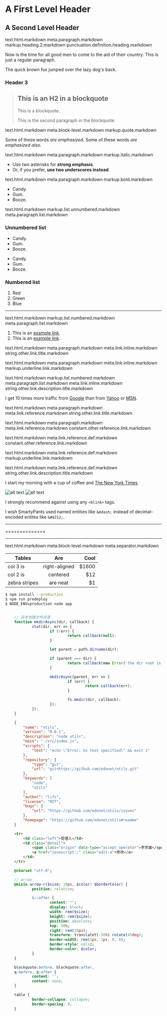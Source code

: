 <!-- just a comments: this is a markdown dome -->

A First Level Header
====================

A Second Level Header
---------------------
text.html.markdown
meta.paragraph.markdown
markup.heading.2.markdown
punctuation.definition.heading.markdown

Now is the time for all good men to come to
the aid of their country. This is just a
regular paragraph.

The quick brown fox jumped over the lazy
dog's back.

### Header 3

> ## This is an H2 in a blockquote
>
> This is a blockquote.
>
> This is the second paragraph in the blockquote.

<!----------------------------->
text.html.markdown
meta.block-level.markdown
markup.quote.markdown



Some of these words *are emphasized*.
Some of these words _are emphasized also_.

<!----------------------------->
text.html.markdown
meta.paragraph.markdown
markup.italic.markdown


* Use two asterisks for **strong emphasis**.
* Or, if you prefer, __use two underscores instead__.

<!----------------------------->
text.html.markdown
meta.paragraph.markdown
markup.bold.markdown


*   Candy.
*   Gum.
*   Booze.

<!----------------------------->
text.html.markdown
markup.list.unnumbered.markdown
meta.paragraph.list.markdown


### Unnumbered list
+   Candy.
+   Gum.
+   Booze.

-   Candy.
-   Gum.
-   Booze.


### Numbered list
1.  Red
2.  Green
3.  Blue

--------------------------------------------------
text.html.markdown
markup.list.numbered.markdown
meta.paragraph.list.markdown

1. This is an [example link](http://example.com/).
2. This is an [example link](http://example.com/ "With a Title").

<!----------------------------->
text.html.markdown
meta.paragraph.markdown
meta.link.inline.markdown
string.other.link.title.markdown

<!----------------------------->
text.html.markdown
meta.paragraph.markdown
meta.link.inline.markdown
markup.underline.link.markdown

text.html.markdown markup.list.numbered.markdown meta.paragraph.list.markdown meta.link.inline.markdown string.other.link.description.title.markdown

I get 10 times more traffic from [Google][1] than from
[Yahoo][2] or [MSN][3].

<!----------------------------->
text.html.markdown
meta.paragraph.markdown
meta.link.reference.markdown
string.other.link.title.markdown

<!----------------------------->
text.html.markdown
meta.paragraph.markdown
meta.link.reference.markdown
constant.other.reference.link.markdown

[1]: http://google.com/        "Google"
[2]: http://search.yahoo.com/  "Yahoo Search"
[3]: http://search.msn.com/    "MSN Search"

<!----------------------------->
text.html.markdown
meta.link.reference.def.markdown
constant.other.reference.link.markdown

<!----------------------------->
text.html.markdown
meta.link.reference.def.markdown
markup.underline.link.markdown

<!----------------------------->
text.html.markdown
meta.link.reference.def.markdown
string.other.link.description.title.markdown

[PlDb]: <https://github.com/joemccann/dillinger/tree/master/plugins/dropbox/README.md>
[PlGh]:  <https://github.com/joemccann/dillinger/tree/master/plugins/github/README.md>
[PlGd]: <https://github.com/joemccann/dillinger/tree/master/plugins/googledrive/README.md>
[PlOd]: <https://github.com/joemccann/dillinger/tree/master/plugins/onedrive/README.md>


I start my morning with a cup of coffee and
[The New York Times][NY Times].

[ny times]: http://www.nytimes.com/

![alt text](/path/to/img.jpg "Title")
![alt text][id]

[id]: /path/to/img.jpg "Title"

I strongly recommend against using any `<blink>` tags.

I wish SmartyPants used named entities like `&mdash;`
instead of decimal-encoded entites like `&#8212;`.

---------

==============

***
text.html.markdown
meta.block-level.markdown
meta.separator.markdown

| Tables        | Are           | Cool  |
| ------------- |:-------------:| -----:|
| col 3 is      | right-aligned | $1600 |
| col 2 is      | centered      |   $12 |
| zebra stripes | are neat      |    $1 |



```sh
$ npm install --production
$ npm run predeploy
$ NODE_ENV=production node app
```

```javascript

    // 异步创建文件目录
    function mkdirAsync(dir, callback) {
            stat(dir, err => {
                    if (!err) {
                            return callback(null);
                    }

                    let parent = path.dirname(dir);

                    if (parent === dir) {
                            return callback(new Error('the dir root is not exists!'));
                    }

                    mkdirAsync(parent, err => {
                            if (err) {
                                    return callback(err);
                            }

                            fs.mkdir(dir, callback);
                    });
            });
    }

```

```json
    {
        "name": "ntils",
        "version": "0.0.1",
        "description": "node utils",
        "main": "./src/index.js",
        "scripts": {
            "test": "echo \"Error: no test specified\" && exit 1"
        },
        "repository": {
            "type": "git",
            "url": "git+https://github.com/edonet/ntils.git"
        },
        "keywords": [
            "node",
            "utils"
        ],
        "author": "lifx",
        "license": "MIT",
        "bugs": {
            "url": "https://github.com/edonet/ntils/issues"
        },
        "homepage": "https://github.com/edonet/ntils#readme"
    }
```

```html
    <tr>
        <td class="left">受理人</td>
        <td class="detail">
            <span class="origin" data-type="accept_operator">李芳雄</span>
            <a href="javascript:;" class="edit-a">修改</a>
        </td>
    </tr>
```

```sass
    @charset "utf-8";

    // arrow
    @mixin arrow-r($size: 10px, $color: $borderColor) {
            position: relative;

            &::after {
                    content: "";
                    display: block;
                    width: rem($size);
                    height: rem($size);
                    position: absolute;
                    top: 50%;
                    right: rem(10px);
                    transform: translateY(-50%) rotate(45deg);
                    border-width: rem(1px, 1px, 0, 0);
                    border-style: solid;
                    border-color: $color;
            }
    }

```

```css
    blockquote:before, blockquote:after,
    q:before, q:after {
            content: '';
            content: none;
    }

    table {
            border-collapse: collapse;
            border-spacing: 0;
    }
```
